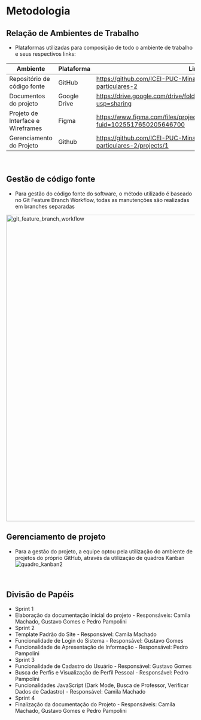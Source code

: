 # Metodologia 
## Relação de Ambientes de Trabalho
- Plataformas utilizadas para composição de todo o ambiente de trabalho e seus respectivos links:

| Ambiente                           | Plataforma   | Link de Acesso                                                                                 |
|------------------------------------|--------------|------------------------------------------------------------------------------------------------|
| Repositório de código fonte        | GitHub       | https://github.com/ICEI-PUC-Minas-PPLCC-TI/tiaw-ppl-cc-m-20212-aulas-particulares-2            |
| Documentos do projeto              | Google Drive | https://drive.google.com/drive/folders/13hLulObqXqkhvnFPsSa4vfJlkboCO5Mo?usp=sharing           |
| Projeto de Interface e  Wireframes | Figma        | https://www.figma.com/files/project/39413803/Team-project?fuid=1025517650205646700             |
| Gerenciamento do Projeto           | Github       | https://github.com/ICEI-PUC-Minas-PPLCC-TI/tiaw-ppl-cc-m-20212-aulas-particulares-2/projects/1 |
<br>

## Gestão de código fonte
- Para gestão do código fonte do software, o método utilizado é baseado no Git Feature Branch Workflow, todas as manutenções são realizadas em branches separadas
<img width="818" alt="git_feature_branch_workflow" src="https://user-images.githubusercontent.com/79855405/135582522-421eaf7b-2b57-4dad-80df-1255f0b4fc85.png">
<br>

## Gerenciamento de projeto 
- Para a gestão do projeto, a equipe optou pela utilização do ambiente de projetos do próprio GitHub, através da utilização de quadros Kanban
![quadro_kanban2](https://user-images.githubusercontent.com/79855405/135696382-3d15cb77-1456-4697-b053-3d0dc8a9ea87.png)
<br>

## Divisão de Papéis 
  - Sprint 1
   - Elaboração da documentação inicial do projeto - Responsáveis: Camila Machado, Gustavo Gomes e Pedro Pampolini
  - Sprint 2
   - Template Padrão do Site - Responsável: Camila Machado
   - Funcionalidade de Login do Sistema - Responsável: Gustavo Gomes
   - Funcionalidade de Apresentação de Informação - Responsável: Pedro Pampolini
  - Sprint 3
   - Funcionalidade de Cadastro do Usuário - Responsável: Gustavo Gomes
   - Busca de Perfis e Visualização de Perfil Pessoal - Responsável: Pedro Pampolini
   - Funcionalidades JavaScript (Dark Mode, Busca de Professor, Verificar Dados de Cadastro) - Responsável: Camila Machado
  - Sprint 4
   - Finalização da documentação do Projeto - Responsáveis: Camila Machado, Gustavo Gomes e Pedro Pampolini
